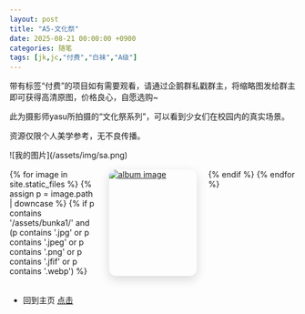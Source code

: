 ```yaml
---
layout: post
title: "A5-文化祭"
date: 2025-08-21 00:00:00 +0900
categories: 随笔
tags: [jk,jc,"付费","白袜","A级"]
---
```


<p>带有标签“付费”的项目如有需要观看，请通过企鹅群私戳群主，将缩略图发给群主即可获得高清原图，价格良心，自愿选购~</p>
<p>此为摄影师yasu所拍摄的“文化祭系列”，可以看到少女们在校园内的真实场景。</p>
  <p>资源仅限个人美学参考，无不良传播。</p>
![我的图片](/assets/img/sa.png)


<!-- 响应式图片展示（大屏幕三张，手机一张） -->
<style>
  .gallery-responsive {
    display: grid;
    grid-template-columns: repeat(3, 1fr);
    gap: 20px;
    margin: 1rem 0 2rem;
  }
  .gallery-responsive a { 
    display:block; 
    border-radius:12px; 
    overflow:hidden; 
    box-shadow:0 6px 18px rgba(0,0,0,.15); 
  }
  .gallery-responsive img { 
    width:100%; 
    height:auto; 
    object-fit:cover;
    display:block; 
  }
  @media (max-width: 768px) {
    .gallery-responsive {
      grid-template-columns: 1fr;
    }
  }
</style>

<div class="gallery-responsive">
  {% for image in site.static_files %}
    {% assign p = image.path | downcase %}
    {% if p contains '/assets/bunka1/' and 
          (p contains '.jpg' or 
           p contains '.jpeg' or 
           p contains '.png' or 
           p contains '.jfif' or 
           p contains '.webp') %}
      <a href="{{ image.path | relative_url }}" target="_blank" rel="noopener">
        <img src="{{ image.path | relative_url }}" alt="album image" loading="lazy">
      </a>
    {% endif %}
  {% endfor %}
</div>


- 回到主页 [点击](https://cannot5dme.github.io)
